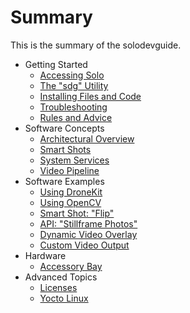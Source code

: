 # Summary

This is the summary of the solodevguide.

* Getting Started
   * [Accessing Solo](network.md)
   * [The "sdg" Utility](utils.md)
   * [Installing Files and Code](uploading.md)
   * [Troubleshooting](reset.md)
   * [Rules and Advice](donts.md)
* Software Concepts
   * [Architectural Overview](overview.md)
   * [Smart Shots](smartshot.md)
   * [System Services](service.md)
   * [Video Pipeline](video.md)
* Software Examples
   * [Using DroneKit](dronekit.md)
   * [Using OpenCV](opencv.md)
   * [Smart Shot: "Flip"](flip.md)
   * [API: "Stillframe Photos"](stillframe.md)
   * [Dynamic Video Overlay](video-overlay.md)
   * [Custom Video Output](video-out.md)
* Hardware
   * [Accessory Bay](accessories.md)
* Advanced Topics
   * [Licenses](licenses.md)
   * [Yocto Linux](linux.md)
